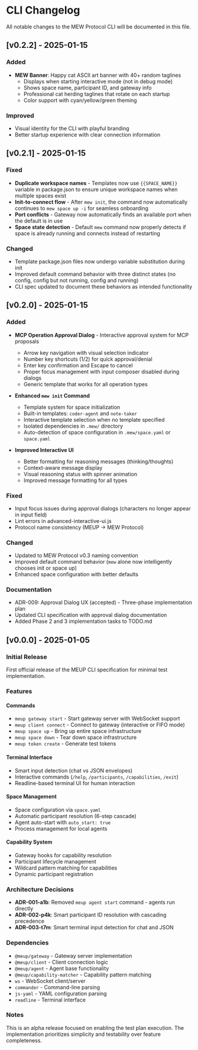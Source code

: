 # CLI Changelog

All notable changes to the MEW Protocol CLI will be documented in this file.

## [v0.2.2] - 2025-01-15

### Added
- **MEW Banner**: Happy cat ASCII art banner with 40+ random taglines
  - Displays when starting interactive mode (not in debug mode)
  - Shows space name, participant ID, and gateway info
  - Professional cat herding taglines that rotate on each startup
  - Color support with cyan/yellow/green theming

### Improved
- Visual identity for the CLI with playful branding
- Better startup experience with clear connection information

## [v0.2.1] - 2025-01-15

### Fixed
- **Duplicate workspace names** - Templates now use `{{SPACE_NAME}}` variable in package.json to ensure unique workspace names when multiple spaces exist
- **Init-to-connect flow** - After `mew init`, the command now automatically continues to `mew space up -i` for seamless onboarding
- **Port conflicts** - Gateway now automatically finds an available port when the default is in use
- **Space state detection** - Default `mew` command now properly detects if space is already running and connects instead of restarting

### Changed
- Template package.json files now undergo variable substitution during init
- Improved default command behavior with three distinct states (no config, config but not running, config and running)
- CLI spec updated to document these behaviors as intended functionality

## [v0.2.0] - 2025-01-15

### Added
- **MCP Operation Approval Dialog** - Interactive approval system for MCP proposals
  - Arrow key navigation with visual selection indicator
  - Number key shortcuts (1/2) for quick approval/denial
  - Enter key confirmation and Escape to cancel
  - Proper focus management with input composer disabled during dialogs
  - Generic template that works for all operation types

- **Enhanced `mew init` Command**
  - Template system for space initialization
  - Built-in templates: `coder-agent` and `note-taker`
  - Interactive template selection when no template specified
  - Isolated dependencies in `.mew/` directory
  - Auto-detection of space configuration in `.mew/space.yaml` or `space.yaml`

- **Improved Interactive UI**
  - Better formatting for reasoning messages (thinking/thoughts)
  - Context-aware message display
  - Visual reasoning status with spinner animation
  - Improved message formatting for all types

### Fixed
- Input focus issues during approval dialogs (characters no longer appear in input field)
- Lint errors in advanced-interactive-ui.js
- Protocol name consistency (MEUP → MEW Protocol)

### Changed
- Updated to MEW Protocol v0.3 naming convention
- Improved default command behavior (`mew` alone now intelligently chooses init or space up)
- Enhanced space configuration with better defaults

### Documentation
- ADR-009: Approval Dialog UX (accepted) - Three-phase implementation plan
- Updated CLI specification with approval dialog documentation
- Added Phase 2 and 3 implementation tasks to TODO.md

## [v0.0.0] - 2025-01-05

### Initial Release

First official release of the MEUP CLI specification for minimal test implementation.

### Features

#### Commands
- `meup gateway start` - Start gateway server with WebSocket support
- `meup client connect` - Connect to gateway (interactive or FIFO mode)
- `meup space up` - Bring up entire space infrastructure
- `meup space down` - Tear down space infrastructure
- `meup token create` - Generate test tokens

#### Terminal Interface
- Smart input detection (chat vs JSON envelopes)
- Interactive commands (`/help`, `/participants`, `/capabilities`, `/exit`)
- Readline-based terminal UI for human interaction

#### Space Management
- Space configuration via `space.yaml`
- Automatic participant resolution (6-step cascade)
- Agent auto-start with `auto_start: true`
- Process management for local agents

#### Capability System
- Gateway hooks for capability resolution
- Participant lifecycle management
- Wildcard pattern matching for capabilities
- Dynamic participant registration

### Architecture Decisions

- **ADR-001-a1b**: Removed `meup agent start` command - agents run directly
- **ADR-002-p4k**: Smart participant ID resolution with cascading precedence
- **ADR-003-t7m**: Smart terminal input detection for chat and JSON

### Dependencies

- `@meup/gateway` - Gateway server implementation
- `@meup/client` - Client connection logic
- `@meup/agent` - Agent base functionality
- `@meup/capability-matcher` - Capability pattern matching
- `ws` - WebSocket client/server
- `commander` - Command-line parsing
- `js-yaml` - YAML configuration parsing
- `readline` - Terminal interface

### Notes

This is an alpha release focused on enabling the test plan execution. The implementation prioritizes simplicity and testability over feature completeness.